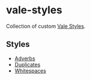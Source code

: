 # vale-styles

Collection of custom [Vale Styles](https://vale.sh/docs/styles).

## Styles

- [Adverbs](styles/Adverbs.yml)
- [Duplicates](styles/Duplicates.yml)
- [Whitespaces](styles/Whitespaces.yml)
